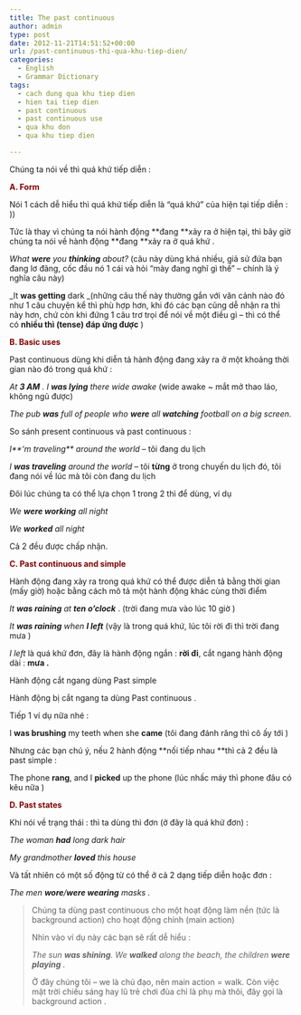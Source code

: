 ```yaml
---
title: The past continuous
author: admin
type: post
date: 2012-11-21T14:51:52+00:00
url: /past-continuous-thi-qua-khu-tiep-dien/
categories:
  - English
  - Grammar Dictionary
tags:
  - cach dung qua khu tiep dien
  - hien tai tiep dien
  - past continuous
  - past continuous use
  - qua khu don
  - qua khu tiep dien

---
```

Chúng ta nói về thì quá khứ tiếp diễn :

<span style="color: #800000;"><strong>A. Form</strong></span>

Nói 1 cách dễ hiểu thì quá khứ tiếp diễn là &#8220;quá khứ&#8221; của hiện tại tiếp diễn : ))

Tức là thay vì chúng ta nói hành động **đang **xảy ra ở hiện tại, thì bây giờ chúng ta nói về hành động **đang **xảy ra ở quá khứ .

_What **were** you **thinking** about?_ (câu này dùng khá nhiều, giả sử đứa bạn đang lơ đãng, cốc đầu nó 1 cái và hỏi &#8220;mày đang nghĩ gì thế&#8221; &#8211; chính là ý nghĩa câu này)

_It **was getting** dark _(những câu thế này thường gắn với văn cảnh nào đó như 1 câu chuyện kể thì phù hợp hơn, khi đó các bạn cũng dễ nhận ra thì này hơn, chứ còn khi đứng 1 câu trơ trọi để nói về một điều gì &#8211; thì có thể có **nhiều thì (tense) đáp ứng được** )

<span style="color: #800000;"><strong>B. Basic uses</strong></span>

Past continuous dùng khi diễn tả hành động đang xảy ra ở một khoảng thời gian nào đó trong quá khứ :

_At **3 AM** . I **was lying** there wide awake_ (wide awake ~ mắt mở thao láo, không ngủ được)

_The pub **was** full of people who **were** all **watching** football on a big screen._

So sánh present continuous và past continuous :

_I**&#8216;m traveling** around the world_ &#8211; tôi đang du lịch

_I **was traveling** around the world_ &#8211; tôi **từng** ở trong chuyến du lịch đó, tôi đang nói về lúc mà tôi còn đang du lịch

Đôi lúc chúng ta có thể lựa chọn 1 trong 2 thì để dùng, ví dụ

_We **were working** all night_

_We **worked** all night_

Cả 2 đều được chấp nhận.

<span style="color: #800000;"><strong>C. Past continuous and simple </strong></span>

Hành động đang xảy ra trong quá khứ có thể được diễn tả bằng thời gian (mấy giờ) hoặc bằng cách mô tả một hành động khác cùng thời điểm

_It **was raining** at **ten o&#8217;clock**_ . (trời đang mưa vào lúc 10 giờ )

_It **was raining** when **I left**_ (vậy là trong quá khứ, lúc tôi rời đi thì trời đang mưa )

_I left_ là quá khứ đơn, đây là hành động ngắn : **rời đi**, cắt ngang hành động dài : **mưa .**

Hành động cắt ngang dùng Past simple

Hành động bị cắt ngang ta dùng Past continuous .

Tiếp 1 ví dụ nữa nhé :

I **was brushing** my teeth when she **came** (tôi đang đánh răng thì cô ấy tới )

Nhưng các bạn chú ý, nếu 2 hành động **nối tiếp nhau **thì cả 2 đều là past simple :

The phone **rang**, and I **picked** up the phone (lúc nhấc máy thì phone đâu có kêu nữa )

<span style="color: #800000;"><strong>D. Past states</strong></span>

Khi nói về trạng thái : thì ta dùng thì đơn (ở đây là quá khứ đơn) :

_The woman **had** long dark hair_

_My grandmother **loved** this house_

Và tất nhiên có một số động từ có thể ở cả 2 dạng tiếp diễn hoặc đơn :

_The men **wore**/**were wearing** masks ._

> Chúng ta dùng past continuous cho một hoạt động làm nền (tức là background action) cho hoạt động chính (main action)
> 
> Nhìn vào ví dụ này các bạn sẽ rất dễ hiểu :
> 
> _The sun **was shining**. We **walked** along the beach, the children **were playing** ._
> 
> Ở đây chúng tôi &#8211; we là chủ đạo, nên main action = walk. Còn việc mặt trời chiếu sáng hay lũ trẻ chơi đùa chỉ là phụ mà thôi, đây gọi là background action .

&nbsp;

&nbsp;

